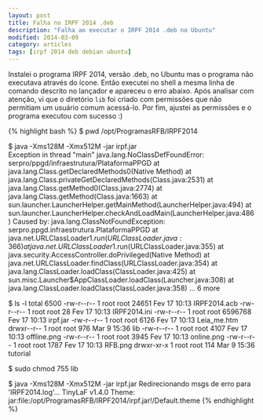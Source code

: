 ```yaml
---
layout: post
title: Falha no IRPF 2014 .deb
description: "Falha ao executar o IRPF 2014 .deb no Ubuntu"
modified: 2014-03-09
category: articles
tags: [irpf 2014 deb debian ubuntu]
---
```


Instalei o programa IRPF 2014, versão .deb, no Ubuntu mas o programa não executava através do ícone.
Então executei no shell a mesma linha de comando descrito no lançador e apareceu o erro
abaixo. Após analisar com atenção, vi que o diretório `lib` foi criado com permissões que não
permitiam um usuário comum acessá-lo. Por fim, ajustei as permissões e o programa executou com
sucesso :)


{% highlight bash %}
$ pwd
/opt/ProgramasRFB/IRPF2014

$ java -Xms128M -Xmx512M -jar irpf.jar                             
Exception in thread "main" java.lang.NoClassDefFoundError: serpro/ppgd/infraestrutura/PlataformaPPGD
	at java.lang.Class.getDeclaredMethods0(Native Method)
	at java.lang.Class.privateGetDeclaredMethods(Class.java:2531)
	at java.lang.Class.getMethod0(Class.java:2774)
	at java.lang.Class.getMethod(Class.java:1663)
	at sun.launcher.LauncherHelper.getMainMethod(LauncherHelper.java:494)
	at sun.launcher.LauncherHelper.checkAndLoadMain(LauncherHelper.java:486)
Caused by: java.lang.ClassNotFoundException: serpro.ppgd.infraestrutura.PlataformaPPGD
	at java.net.URLClassLoader$1.run(URLClassLoader.java:366)
	at java.net.URLClassLoader$1.run(URLClassLoader.java:355)
	at java.security.AccessController.doPrivileged(Native Method)
	at java.net.URLClassLoader.findClass(URLClassLoader.java:354)
	at java.lang.ClassLoader.loadClass(ClassLoader.java:425)
	at sun.misc.Launcher$AppClassLoader.loadClass(Launcher.java:308)
	at java.lang.ClassLoader.loadClass(ClassLoader.java:358)
	... 6 more

$ ls -l
total 6500
-rw-r--r-- 1 root root   24651 Fev 17 10:13 IRPF2014.acb
-rw-r--r-- 1 root root      28 Fev 17 10:13 IRPF2014.ini
-rw-r--r-- 1 root root 6596768 Fev 17 10:13 irpf.jar
-rw-r--r-- 1 root root    6126 Fev 17 10:13 Leia_me.htm
drwxr--r-- 1 root root     976 Mar  9 15:36 lib
-rw-r--r-- 1 root root    4107 Fev 17 10:13 offline.png
-rw-r--r-- 1 root root    3945 Fev 17 10:13 online.png
-rw-r--r-- 1 root root    1787 Fev 17 10:13 RFB.png
drwxr-xr-x 1 root root     114 Mar  9 15:36 tutorial

$ sudo chmod 755 lib 

$ java -Xms128M -Xmx512M -jar irpf.jar
Redirecionando msgs de erro para 'IRPF2014.log'...
TinyLaF v1.4.0
Theme: jar:file:/opt/ProgramasRFB/IRPF2014/irpf.jar!/Default.theme
{% endhighlight %}

